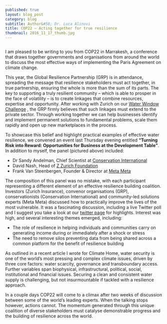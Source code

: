 ```yaml
---
published: true
layout: blog_post
category: blog
subtitle: Author&#58; Dr. Luca Alinovi
title: COP22 – Acting together for true resilience
thumbnail: 2016_11_17_thumb.jpg
---
```


<img src="{{ site.baseurl }}/img/news/2016_11_17_banner.jpg" alt="">

I am pleased to be writing to you from COP22 in Marrakesh, a conference that draws together governments and organisations from around the world to discuss the most effective ways of implementing the Paris Agreement on climate change.

This year, the Global Resilience Partnership (GRP) is in attendance, spreading the message that resilience stakeholders must act together, in true partnership, ensuring the whole is more than the sum of its parts. The key to supporting a truly resilient community – which is able to prosper in the face of volatility – is to create linkages that combine resources, expertise and opportunity. After working with Zurich on our <a href="http://www.globalresiliencepartnership.org/water/" target="_blank">Water Window Challenge</a> , the GRP firmly believes that such linkages must extend to the private sector. Through working together we can help businesses identify and implement permanent solutions to fundamental problems, scale them rapidly and open up new marketplaces in the process.

To showcase this belief and highlight practical examples of effective water resilience, we convened an event last Thursday evening entitled <strong>“Turning Risk into Reward: Opportunities for Business at the Development Table”</strong>. In addition to myself, the panel (pictured above) included&#58;

<ul>
	<li>Dr Sandy Andelman, Chief Scientist at <a href="http://www.conservation.org/Pages/default.aspx" target="_blank">Conservation International</a></li>
	<li>David Nash, Head of <a href="https://www.zurich.com/en/corporate-responsibility/investing-in-communities/z-zurich-foundation" target="_blank">Z Zurich Foundation</a></li>
	<li>Frank Van Steenbergen, Founder & Director at <a href="http://metameta.nl/" target="_blank">Meta Meta</a></li>
</ul>

The composition of this panel was no mistake, with each participant representing a different element of an effective resilience building coalition. Investors (Zurich Insurance), convenor organisations (GRP), conservationists (Conservation International) and community-led solutions experts (Meta Meta) discussed how to practically improve the lives of the most vulnerable. It was a fascinating discussion, including a live Twitter poll and I suggest you take a look at our <a href="https://twitter.com/grp_resilience" target="_blank">twitter page</a> for highlights. Interest was high, and several interesting themes emerged, including&#58;

<ul>
	<li>The role of resilience in helping individuals and communities carry on generating income during or immediately after a shock or stress</li>
	<li>The need to remove silos preventing data from being shared across a common platform for the benefit of resilience building</li>
	
</ul>

As outlined in a recent article I wrote for Climate Home, water security is one of the world’s most pressing and complex climate issues, driven by three core factors: water scarcity, governance and transboundary access. Further variables span biophysical, infrastructural, political, social, institutional and financial issues. Securing a clean and consistent water supply is challenging, but not insurmountable if tackled with a resilience approach.

In a couple days COP22 will come to a climax after two weeks of discussion between some of the world’s leading experts. When the talking stops however, actions cannot. The momentum generated through this unique coalition of diverse stakeholders must catalyse demonstrable progress and the building of resilience across the world.


